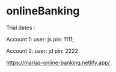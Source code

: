 ﻿# onlineBanking

Trial dates : 

Account 1: 
user: js
pin: 1111;

Account 2: 
user: jd
pin: 2222


https://marias-online-banking.netlify.app/
